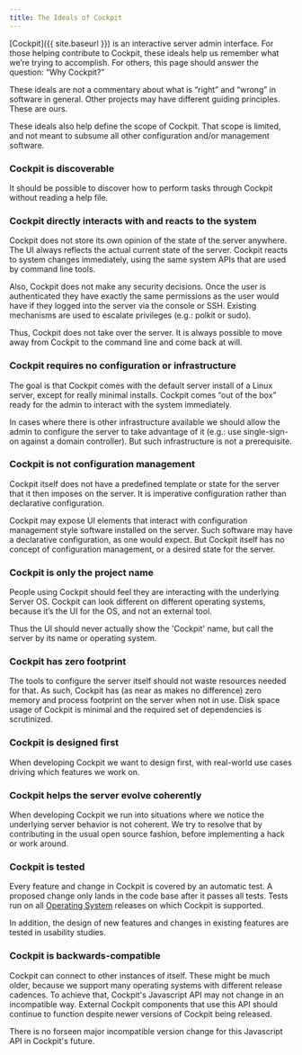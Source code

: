 ```yaml
---
title: The Ideals of Cockpit
---
```


[Cockpit]({{ site.baseurl }}) is an interactive server admin interface. For those helping contribute to Cockpit, these ideals help us remember what we’re trying to accomplish. For others, this page should answer the question: “Why Cockpit?”

These ideals are not a commentary about what is “right” and “wrong” in software in general. Other projects may have different guiding principles. These are ours.

These ideals also help define the scope of Cockpit. That scope is limited, and not meant to subsume all other configuration and/or management software.

### Cockpit is discoverable

It should be possible to discover how to perform tasks through Cockpit without reading a help file.

### Cockpit directly interacts with and reacts to the system

Cockpit does not store its own opinion of the state of the server anywhere. The UI always reflects the actual current state of the server. Cockpit reacts to system changes immediately, using the same system APIs that are used by command line tools.

Also, Cockpit does not make any security decisions. Once the user is authenticated they have exactly the same permissions as the user would have if they logged into the server via the console or SSH. Existing mechanisms are used to escalate privileges (e.g.: polkit or sudo).

Thus, Cockpit does not take over the server. It is always possible to move away from Cockpit to the command line and come back at will.

### Cockpit requires no configuration or infrastructure

The goal is that Cockpit comes with the default server install of a Linux server, except for really minimal installs. Cockpit comes “out of the box” ready for the admin to interact with the system immediately.

In cases where there is other infrastructure available we should allow the admin to configure the server to take advantage of it (e.g.: use single-sign-on against a domain controller). But such infrastructure is not a prerequisite.

### Cockpit is not configuration management

Cockpit itself does not have a predefined template or state for the server that it then imposes on the server. It is imperative configuration rather than declarative configuration.

Cockpit may expose UI elements that interact with configuration management style software installed on the server. Such software may have a declarative configuration, as one would expect. But Cockpit itself has no concept of configuration management, or a desired state for the server.

### Cockpit is only the project name

People using Cockpit should feel they are interacting with the underlying Server OS. Cockpit can look different on different operating systems, because it’s the UI for the OS, and not an external tool.

Thus the UI should never actually show the 'Cockpit' name, but call the server by its name or operating system.

### Cockpit has zero footprint

The tools to configure the server itself should not waste resources needed for that. As such, Cockpit has (as near as makes no difference) zero memory and process footprint on the server when not in use. Disk space usage of Cockpit is minimal and the required set of dependencies is scrutinized.

### Cockpit is designed first

When developing Cockpit we want to design first, with real-world use cases driving which features we work on.

### Cockpit helps the server evolve coherently

When developing Cockpit we run into situations where we notice the underlying server behavior is not coherent. We try to resolve that by contributing in the usual open source fashion, before implementing a hack or work around.

### Cockpit is tested

Every feature and change in Cockpit is covered by an automatic test. A proposed change only lands in the code base after it passes all tests. Tests run on all [Operating System](running.html) releases on which Cockpit is supported.

In addition, the design of new features and changes in existing features are tested in usability studies.

### Cockpit is backwards-compatible

Cockpit can connect to other instances of itself. These might be much older, because we support many operating systems with different release cadences. To achieve that, Cockpit's Javascript API may not change in an incompatible way. External Cockpit components that use this API should continue to function despite newer versions of Cockpit being released.

There is no forseen major incompatible version change for this Javascript API in Cockpit's future.
